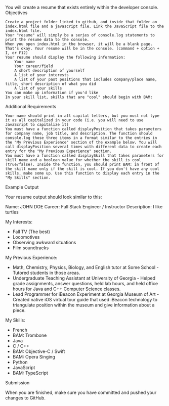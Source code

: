 

You will create a resume that exists entirely within the developer console.
Objectives

    Create a project folder linked to github, and inside that folder an index.html file and a javascript file. Link the JavaScript file to the index.html file.
    Your "resume" will simply be a series of console.log statements to print the resume data to the console.
    When you open index.html in the browser, it will be a blank page. That's okay. Your resume will be in the console. (command + option + I, or F12)
    Your resume should display the following information:
        Your name
        Your career/field
        A short description of yourself
        A list of your interests
        A list of your past positions that includes company/place name, title, short description of what you did
        A list of your skills
    You can make up information if you'd like
    In your skill list, skills that are "cool" should begin with BAM:

Additional Requirements

    Your name should print in all capital letters, but you must not type it as all capitalized in your code (i.e. you will need to use JavaScript to capitalize it)
    You must have a function called displayPosition that takes parameters for company name, job title, and description. The function should console.log those three items in a format similar to the entries in the "My Previous Experience" section of the example below. You will call displayPosition several times with different data to create each entry for the "My Previous Experience" section.
    You must have a function called displaySkill that takes parameters for skill name and a boolean value for whether the skill is cool (true/false). Inside the function, you should print BAM: in front of the skill name only if the skill is cool. If you don't have any cool skills, make some up. Use this function to display each entry in the "My Skills" section.

Example Output

Your resume output should look similar to this:

Name: JOHN DOE
Career: Full Stack Engineer / Instructor
Description: I like turtles

My Interests:
* Fall TV (The best)
* Locomotives
* Observing awkward situations
* Film soundtracks

My Previous Experience:
* Math, Chemistry, Physics, Biology, and English tutor at Some School - Tutored students in those areas.
* Undergraduate Teaching Assistant at University of Georgia - Helped grade assignments, answer questions, held lab hours, and held office hours for Java and C++ Computer Science classes.
* Lead Programmer for iBeacon Experiment at Georgia Museum of Art - Created native iOS virtual tour guide that used iBeacon technology to triangulate position within the museum and give information about a piece.

My Skills:
* French
* BAM: Trombone
* Java
* C / C++
* BAM: Objective-C / Swift
* BAM: Opera Singing
* Python
* JavaScript
* BAM: TypeScript

Submission

When you are finished, make sure you have committed and pushed your changes to GitHub.
